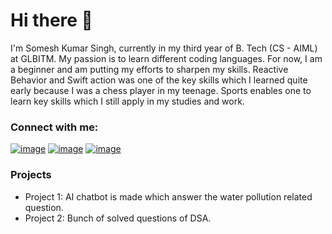 # Hi there 👋

I'm Somesh Kumar Singh, currently in my third year of B. Tech (CS - AIML)  at GLBITM. My passion is to learn different coding languages. For now, I am a beginner and am putting my efforts to sharpen my skills.
Reactive Behavior and Swift action was one of the key skills which I learned quite early because I was a chess player in my teenage. Sports enables one to learn key skills which I still apply in my studies and work.

### Connect with me:
[![image](https://github.com/user-attachments/assets/8b72b6ee-6957-4180-9661-4888a9089fbe)](https://www.linkedin.com/in/alwaysomesh/)
[![image](https://github.com/user-attachments/assets/88a04a90-67e8-467e-ab10-ef91eb2e4531)](https://leetcode.com/u/alwaysomesh/)
[![image](https://github.com/user-attachments/assets/a7c38021-056e-4497-b86d-4bd97f9088f8)](https://twitter.com/alwaysomesh)


### Projects
- Project 1: AI chatbot is made which answer the water pollution related question.
- Project 2: Bunch of solved questions of DSA.

